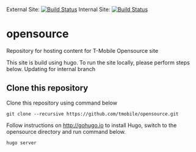 External Site: [![Build Status](https://api.travis-ci.com/tmobile/opensource.svg?token=XsqbCEUtBsA2p72Fb2xV&branch=master)](https://www.travis-ci.com/tmobile/opensource) Internal Site: [![Build Status](https://api.travis-ci.com/tmobile/opensource.svg?token=XsqbCEUtBsA2p72Fb2xV&branch=develop)](https://www.travis-ci.com/tmobile/opensource)

# opensource
Repository for hosting content for T-Mobile Opensource site

This site is build using hugo. To run the site locally, please perform steps below. Updating for internal branch

## Clone this repository
Clone this repository using command below
```
git clone --recursive https://github.com/tmobile/opensource.git

```

Follow instructions on http://gohugo.io to install Hugo, switch to the opensource directory and run command below.

```
hugo server
```

